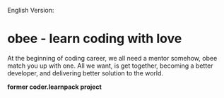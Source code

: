 English Version:

# obee - learn coding with love #

At the beginning of coding career, we all need a mentor somehow, obee match you up with one. All we want, is get together, becoming a better developer, and delivering better solution to the world.

__former coder.learnpack project__
